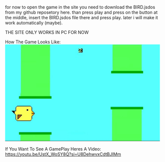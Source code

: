 for now to open the game in the site you need to download the BIRD.jsdos from my github reposetory here. than press play and press on the button at the middle, insert the BIRD.jsdos file there and press play.
later i will make it work automatically (maybe).

THE SITE ONLY WORKS IN PC FOR NOW

How The Game Looks Like:
![image alt](https://github.com/JonyBonyy/JonyBird-web/blob/5a25f02b361f4ac339f5c88189f8f8f0a45415e5/VideoCapture_20251008-221426.jpg)

If You Want To See A GamePlay Heres A Video: https://youtu.be/UstX_WoSY8Q?si=U8DehwvxCdtBJIMm
